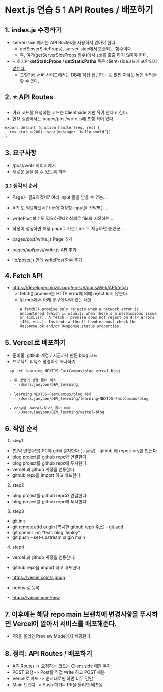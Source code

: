 # Next.js 연습 5 1 API Routes / 배포하기

## 1. index.js 수정하기

- server-side 에서는 API Routes를 사용하지 않아야 한다.
  - getServerSideProps는 server-side에서 호출되는 함수이다.
  - 즉, 여기(getServerSideProps 함수)에서 api를 호출 하지 않아야 한다.
- ⭐️ 하지만 **getStaticProps** / **getStaticPaths** 등은 <u>client-side코드에 포함되지 않는다.</u>
  - 그렇기에 서버 사이드에서는 DB에 직접 접근하는 등 훨씬 자유도 높은 작업을 할 수 있다.

## 2. ⭐️ API Routes

- 아래 코드를 요청하는 코드는 Client side 에만 둬야 한다고 한다.
- 현재 실습에서는 pages/post/write.js에 포함 되어 있다.

```
export default function handler(req, res) {
  res.status(200).json({message: ‘Hello world’})
}

```

## 3. 요구사항

- /post/write 페이지에서
- 새로운 글을 쓸 수 있도록 하라

### 3.1 생각의 순서

- Page가 필요하겠네? 여러 input 들을 받을 수 있는...
- API 도 필요하겠네? file에 저장할 input을 전달받는...
- writePost 함수도 필요하겠네? 실제로 file을 저장하는...
- 작성이 성공하면 해당 page로 가는 Link 도 제공하면 좋겠군...

- pages/post/write.js Page 추가
- pages/api/post/write.js API 추가
- lib/posts.js 안에 writePost 함수 추가

## 4. Fetch API

- https://developer.mozilla.org/en-US/docs/Web/API/fetch
  - fetch() promise는 HTTP error에 의해 reject 되지 않는다.
  - 위 mdn에서 아래 문구에 나와 있는 내용
    ```
    A fetch() promise only rejects when a network error is encountered (which is usually when there's a permissions issue or similar). A fetch() promise does not reject on HTTP errors (404, etc.). Instead, a then() handler must check the Response.ok and/or Response.status properties.
    ```

## 5. Vercel 로 배포하기

- 준비물: github 계정 / 지금까지 만든 blog 코드
- 프로젝트 리눅스 명령어로 복사하기

```
  cp -rf learning-NEXTJS-FastCampus/blog vercel-blog
```

```
  - 위 명령어 실행 폴더 위치
    - /Users/jaeyoon/DEV_learning

  - learning-NEXTJS-FastCampus/blog 위치
    - /Users/jaeyoon/DEV_learning/learning-NEXTJS-FastCampus/blog

  - copy한 vercel-blog 폴더 위치
    - /Users/jaeyoon/DEV_learning/vercel-blog
```

## 6. 작업 순서

1. step1

- (만약 안했다면) PC에 git을 설치한다.(구글링) - github 에 repository를 만든다.
- blog project를 github repo와 연결한다.
- blog project를 github repo에 푸시한다.
- vercel 과 github 계정을 연동한다.
- github repo을 import 하고 배포한다.

2. step2

- blog project를 github repo와 연결한다.
- blog project를 github repo에 푸시한다.

3. step3

- git init
- git remote add origin [복사한 github repo 주소] - git add .
- git commit -m “feat: blog deploy”
- git push --set-upstream origin main

4. step4

- vercel 과 github 계정을 연동한다.
- github repo을 import 하고 배포한다.

- https://vercel.com/signup
- hobby 로 등록

- https://vercel.com/new

## 7. 이후에는 해당 repo main 브랜치에 변경사항을 푸시하면 Vercel이 알아서 서비스를 배포해준다.

- PR을 올리면 Preview Mode까지 제공한다.

## 8. 정리: API Routes / 배포하기

- API Routes -> 요청하는 코드는 Client side 에만 두자
- POST 요청 -> Post를 직접 write 하고 POST 해봄
- Vercel로 배포 -> 순서대로만 하면 너무 간단
- Main 브랜치 -> Push 하거나 PR을 올리면 배포됨
